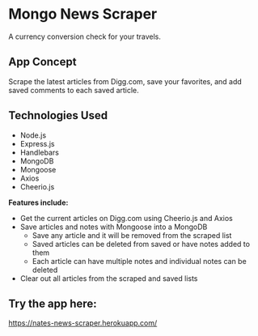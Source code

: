 # Mongo News Scraper
A currency conversion check for your travels.

## App Concept
Scrape the latest articles from Digg.com, save your favorites, and add saved comments to each saved article.

## Technologies Used
* Node.js
* Express.js
* Handlebars
* MongoDB
* Mongoose
* Axios
* Cheerio.js

**Features include:**
* Get the current articles on Digg.com using Cheerio.js and Axios
* Save articles and notes with Mongoose into a MongoDB
    * Save any article and it will be removed from the scraped list
    * Saved articles can be deleted from saved or have notes added to them
    * Each article can have multiple notes and individual notes can be deleted
* Clear out all articles from the scraped and saved lists

## Try the app here:

https://nates-news-scraper.herokuapp.com/